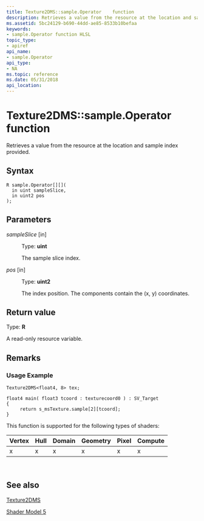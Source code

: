 ```yaml
---
title: Texture2DMS::sample.Operator    function
description: Retrieves a value from the resource at the location and sample index provided.
ms.assetid: 5bc24129-b690-44dd-ae85-8533b10befaa
keywords:
- sample.Operator function HLSL
topic_type:
- apiref
api_name:
- sample.Operator
api_type:
- NA
ms.topic: reference
ms.date: 05/31/2018
api_location: 
---
```


# Texture2DMS::sample.Operator    function

Retrieves a value from the resource at the location and sample index provided.

## Syntax

``` syntax
R sample.Operator[][](
  in uint sampleSlice,
  in uint2 pos
);
```

## Parameters

<dl> <dt>

*sampleSlice* \[in\]
</dt> <dd>

Type: **uint**

The sample slice index.

</dd> <dt>

*pos* \[in\]
</dt> <dd>

Type: **uint2**

The index position. The components contain the (x, y) coordinates.

</dd> </dl>

## Return value

Type: **R**

A read-only resource variable.

## Remarks

### Usage Example


```
Texture2DMS<float4, 8> tex;

float4 main( float3 tcoord : texturecoord0 ) : SV_Target
{
     return s_msTexture.sample[2][tcoord];
}
```



This function is supported for the following types of shaders:



| Vertex | Hull | Domain | Geometry | Pixel | Compute |
|--------|------|--------|----------|-------|---------|
| x      | x    | x      | x        | x     | x       |



 

## See also

<dl> <dt>

[Texture2DMS](sm5-object-texture2dms.md)
</dt> <dt>

[Shader Model 5](d3d11-graphics-reference-sm5.md)
</dt> </dl>

 

 




